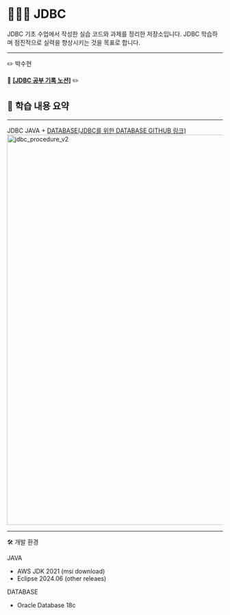 # 🧑🏻‍💻 JDBC

JDBC 기초 수업에서 작성한 실습 코드와 과제를 정리한 저장소입니다.
JDBC 학습하며 점진적으로 실력을 향상시키는 것을 목표로 합니다.

---
:pencil2: 박수현

:paperclip: **[[JDBC 공부 기록 노션]](https://ubiquitous-woodpecker-cc5.notion.site/JDBC-9-5-25e8e71b864f806b97e2e0dc9800031e?source=copy_link)** :pencil2:

## 📘 학습 내용 요약
---
JDBC
JAVA + [DATABASE(JDBC를 위한 DATABASE GITHUB 링크)](https://github.com/Elinasu001/sql_jdbc.git)
<img width="804" height="909" alt="jdbc_procedure_v2" src="https://github.com/user-attachments/assets/932e28ec-36cc-4313-ad46-2a6a93d22313" />




---
🛠 개발 환경

JAVA
- AWS JDK 2021 (msi download)
- Eclipse 2024.06 (other releaes)
  
DATABASE
- Oracle Database 18c

